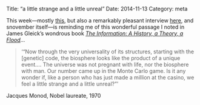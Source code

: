 Title: “a little strange and a little unreal”
Date: 2014-11-13
Category: meta

This week&mdash;mostly 
[this](https://wiki.gnome.org/OutreachProgramForWomen/2014/DecemberMarch/#Mozilla), 
but also a remarkably pleasant interview [here](http://urbanairship.com/), 
and snovember itself&mdash;is reminding me of this wonderful passage I noted 
in James Gleick’s wondrous book 
[*The Information: A History, a Theory, 
a Flood*](https://en.wikipedia.org/wiki/The_Information:_A_History,_a_Theory,_a_Flood)...

> ‘“Now through the very universality of its structures, starting with the [genetic] code, the biosphere looks like the product of a unique event.... The universe was not pregnant with life, nor the biosphere with man. Our number came up in the Monte Carlo game. Is it any wonder if, like a person who has just made a million at the casino, we feel a little strange and a little unreal?”’ 

Jacques Monod, Nobel laureate, 1970
